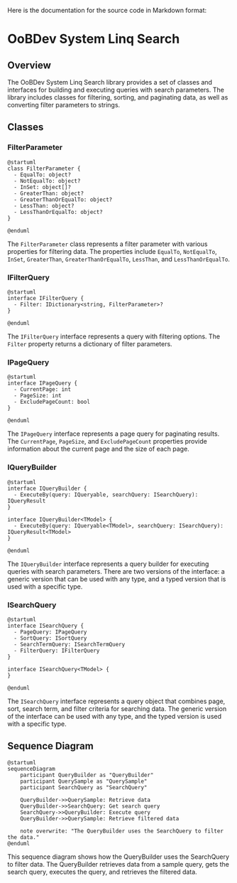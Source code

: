 Here is the documentation for the source code in Markdown format:

# OoBDev System Linq Search

## Overview

The OoBDev System Linq Search library provides a set of classes and interfaces for building and executing queries with search parameters. The library includes classes for filtering, sorting, and paginating data, as well as converting filter parameters to strings.

## Classes

### FilterParameter

```plantuml
@startuml
class FilterParameter {
  - EqualTo: object?
  - NotEqualTo: object?
  - InSet: object[]?
  - GreaterThan: object?
  - GreaterThanOrEqualTo: object?
  - LessThan: object?
  - LessThanOrEqualTo: object?
}

@enduml
```

The `FilterParameter` class represents a filter parameter with various properties for filtering data. The properties include `EqualTo`, `NotEqualTo`, `InSet`, `GreaterThan`, `GreaterThanOrEqualTo`, `LessThan`, and `LessThanOrEqualTo`.

### IFilterQuery

```plantuml
@startuml
interface IFilterQuery {
  - Filter: IDictionary<string, FilterParameter>?
}

@enduml
```

The `IFilterQuery` interface represents a query with filtering options. The `Filter` property returns a dictionary of filter parameters.

### IPageQuery

```plantuml
@startuml
interface IPageQuery {
  - CurrentPage: int
  - PageSize: int
  - ExcludePageCount: bool
}

@enduml
```

The `IPageQuery` interface represents a page query for paginating results. The `CurrentPage`, `PageSize`, and `ExcludePageCount` properties provide information about the current page and the size of each page.

### IQueryBuilder

```plantuml
@startuml
interface IQueryBuilder {
  - ExecuteBy(query: IQueryable, searchQuery: ISearchQuery): IQueryResult
}

interface IQueryBuilder<TModel> {
  - ExecuteBy(query: IQueryable<TModel>, searchQuery: ISearchQuery): IQueryResult<TModel>
}

@enduml
```

The `IQueryBuilder` interface represents a query builder for executing queries with search parameters. There are two versions of the interface: a generic version that can be used with any type, and a typed version that is used with a specific type.

### ISearchQuery

```plantuml
@startuml
interface ISearchQuery {
  - PageQuery: IPageQuery
  - SortQuery: ISortQuery
  - SearchTermQuery: ISearchTermQuery
  - FilterQuery: IFilterQuery
}

interface ISearchQuery<TModel> {
}

@enduml
```

The `ISearchQuery` interface represents a query object that combines page, sort, search term, and filter criteria for searching data. The generic version of the interface can be used with any type, and the typed version is used with a specific type.

## Sequence Diagram

```plantuml
@startuml
sequenceDiagram
    participant QueryBuilder as "QueryBuilder"
    participant QuerySample as "QuerySample"
    participant SearchQuery as "SearchQuery"

    QueryBuilder->>QuerySample: Retrieve data
    QueryBuilder->>SearchQuery: Get search query
    SearchQuery->>QueryBuilder: Execute query
    QueryBuilder->>QuerySample: Retrieve filtered data

    note overwrite: "The QueryBuilder uses the SearchQuery to filter the data."
@enduml
```

This sequence diagram shows how the QueryBuilder uses the SearchQuery to filter data. The QueryBuilder retrieves data from a sample query, gets the search query, executes the query, and retrieves the filtered data.